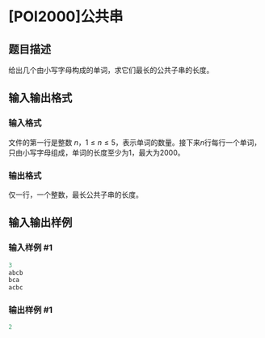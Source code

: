 # [POI2000]公共串

## 题目描述

给出几个由小写字母构成的单词，求它们最长的公共子串的长度。

## 输入输出格式

### 输入格式

文件的第一行是整数 $n$，$1\le n \le 5$，表示单词的数量。接下来$n$行每行一个单词，只由小写字母组成，单词的长度至少为$1$，最大为$2000$。

### 输出格式

仅一行，一个整数，最长公共子串的长度。

## 输入输出样例

### 输入样例 #1

```cpp
3
abcb
bca
acbc
```


### 输出样例 #1

```cpp
2
```


